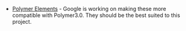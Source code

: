 * [Polymer Elements](https://www.webcomponents.org/collection/Polymer/elements) - Google is working on making these more compatible with Polymer3.0.  They should be the best suited to this project.
